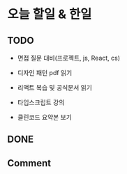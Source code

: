 # 오늘 할일 & 한일

## TODO

- 면접 질문 대비(프로젝트, js, React, cs)

- 디자인 패턴 pdf 읽기

- 리액트 복습 및 공식문서 읽기

- 타입스크립트 강의

- 클린코드 요약본 보기

## DONE

## Comment
